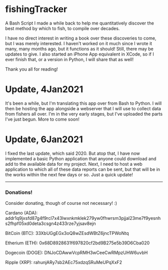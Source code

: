 # fishingTracker
A Bash Script I made a while back to help me quantitatively discover the best method by which to fish, to compile over decades.

I have no direct interest in writing a book over these discoveries to come, but I was merely interested.  I haven't worked on it much since I wrote it many, many months ago, but it functions as it should!  Still, there may be updates to give.  I also started an iPhone App equivalent in XCode, so if I ever finish that, or a version in Python, I will share that as well!

Thank you all for reading!

# Update, 4Jan2021
It's been a while, but I'm translating this app over from Bash to Python.  I will then be hosting the app alongside a webserver that I will use to collect data from fishers all over.  I'm in the very early stages, but I've uploaded the parts I've just begun.  More to come soon!

# Update, 6Jan2021
I fixed the last update, which said 2020.  But atop that, I have now implemented a basic Python application that anyone could download and add to the available data for my project.  Next, I need to host a web application to which all of these data reports can be sent, but that will be in the works within the next few days or so.  Just a quick update!


---

### Donations!
Consider donating, though of course not necessary!  :)

Cardano (ADA):
addr1q9jxsfd87g4f9rcl7x43lwxnkmklek279yw0fhwrsm3pjjal23me7f9yesnhs2fhpf05xd0deta3csgn4z433rze7yjsav8ejn


BitCoin (BTC): 
33XbUGgEGx3oQ8wZEsdWBtZ6jncTPWoNtq


Etherium (ETH): 
0x68D8928631f697820cf2bd9B275e5b39D6Cba020


Dogecoin (DOGE):
DNJoCDAwwVcpRMH3wCeeCwRMpzUHW6uvbH


Ripple (XRP):
rahunjARy7sb2AEc75xdzqSRuMeUPqXxF2
